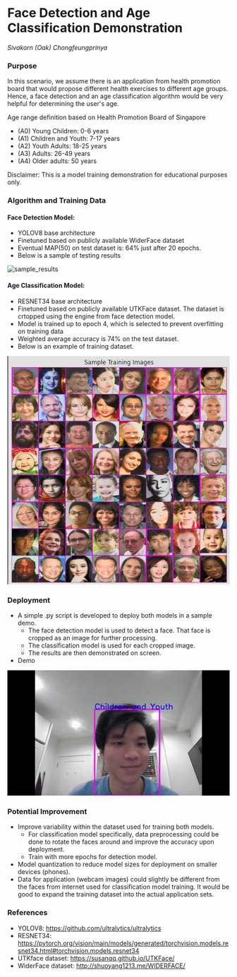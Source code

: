 # Face Detection and Age Classification Demonstration

_Sivakorn (Oak) Chongfeungprinya_

### Purpose
In this scenario, we assume there is an application from health promotion board that would propose different health exercises to different age groups. Hence, a face detection and an age classification algorithm would be very helpful for determining the user's age.

Age range definition based on Health Promotion Board of Singapore
- (A0) Young Children: 0-6 years 
- (A1) Children and Youth: 7-17 years 
- (A2) Youth Adults: 18-25 years
- (A3) Adults: 26-49 years
- (A4) Older adults: 50 years

Disclaimer: This is a model training demonstration for educational purposes only. 

### Algorithm and Training Data
#### Face Detection Model:
- YOLOV8 base architecture
- Finetuned based on publicly available WiderFace dataset
- Eventual MAP(50) on test dataset is: 64% just after 20 epochs. 
- Below is a sample of testing results

![sample_results](https://github.com/sivakornchong/fd_widerface_yolov8/blob/main/doc_img/val_detection.png)

#### Age Classification Model:
- RESNET34 base architecture
- Finetuned based on publicly available UTKFace dataset. The dataset is crtopped using the engine from face detection model. 
- Model is trained up to epoch 4, which is selected to prevent overfitting on training data
- Weighted average accuracy is 74% on the test dataset.
- Below is an example of training dataset. 

![training_data](https://github.com/sivakornchong/fd_widerface_yolov8/blob/main/doc_img/training_img_cls.png)

### Deployment
- A simple .py script is developed to deploy both models in a sample demo.
  - The face detection model is used to detect a face. That face is cropped as an image for further processing. 
  - The classification model is used for each cropped image.
  - The results are then demonstrated on screen.
- Demo
  
![demo_gif](https://github.com/sivakornchong/fd_widerface_yolov8/blob/main/doc_img/demo_gif.gif)

### Potential Improvement
- Improve variability within the dataset used for training both models.
  - For classification model specifically, data preprocessing could be done to rotate the faces around and improve the accuracy upon deployment.
  - Train with more epochs for detection model.
- Model quantization to reduce model sizes for deployment on smaller devices (phones).
- Data for application (webcam images) could slightly be different from the faces from internet used for classification model training. It would be good to expand the training dataset into the actual application sets. 

### References
- YOLOV8: https://github.com/ultralytics/ultralytics
- RESNET34: https://pytorch.org/vision/main/models/generated/torchvision.models.resnet34.html#torchvision.models.resnet34
- UTKface dataset: https://susanqq.github.io/UTKFace/
- WiderFace dataset: http://shuoyang1213.me/WIDERFACE/ 
